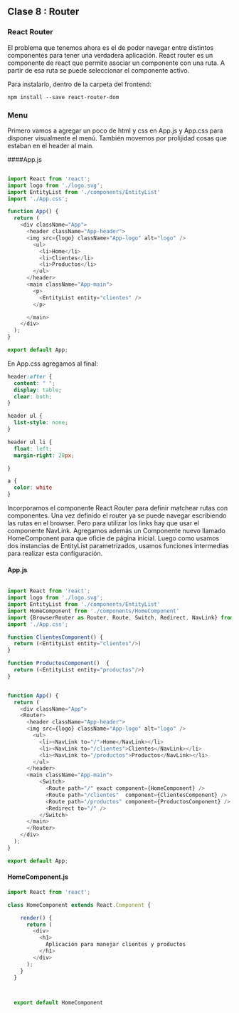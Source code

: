 ## Clase 8 : Router 

### React Router

El problema que tenemos ahora es el de poder navegar entre distintos componentes para tener una verdadera aplicación.
React router es un componente de react que permite asociar un componente con una ruta. A partir de esa ruta se puede seleccionar el componente activo.

Para instalarlo, dentro de la carpeta del frontend:

```
npm install --save react-router-dom
```

### Menu

Primero vamos a agregar un poco de html y css en App.js y App.css para disponer visualmente el menú. También movemos por prolijidad
cosas que estaban en el header al main.

####App.js
``` javascript

import React from 'react';
import logo from './logo.svg';
import EntityList from './components/EntityList'
import './App.css';

function App() {
  return (
    <div className="App">
      <header className="App-header">
      <img src={logo} className="App-logo" alt="logo" />
        <ul>
          <li>Home</li>
          <li>Clientes</li>
          <li>Productos</li>
        </ul>
      </header>
      <main className="App-main">
        <p>
          <EntityList entity="clientes" />
        </p>

      </main>
    </div>
  );
}

export default App;

```

En App.css agregamos al final:


``` css
header:after {
  content: " ";
  display: table;
  clear: both;
}

header ul {
  list-style: none;
}

header ul li {
  float: left;
  margin-right: 20px;

}

a {
  color: white
}

```

Incorporamos el componente React Router para definir matchear rutas con componentes. Una vez definido el router ya se puede navegar escribiendo las rutas en el browser. Pero para utilizar los links hay que usar el componente NavLink. Agregamos además un Componente nuevo llamado HomeComponent para que oficie de página inicial. Luego como usamos dos instancias de EntityList parametrizados, usamos funciones intermedias para realizar esta configuración.

#### App.js
```javascript

import React from 'react';
import logo from './logo.svg';
import EntityList from './components/EntityList'
import HomeComponent from './components/HomeComponent'
import {BrowserRouter as Router, Route, Switch, Redirect, NavLink} from "react-router-dom"
import './App.css';

function ClientesComponent() {
  return (<EntityList entity="clientes"/>)
}

function ProductosComponent()  {
  return (<EntityList entity="productos"/>)
}


function App() {
  return (
    <div className="App">
    <Router>
      <header className="App-header">
      <img src={logo} className="App-logo" alt="logo" />
        <ul>
          <li><NavLink to="/">Home</NavLink></li>
          <li><NavLink to="/clientes">Clientes</NavLink></li>
          <li><NavLink to="/productos">Productos</NavLink></li>
        </ul>
      </header>
      <main className="App-main">
          <Switch>
            <Route path="/" exact component={HomeComponent} />
            <Route path="/clientes"  component={ClientesComponent} />
            <Route path="/productos" component={ProductosComponent} />
            <Redirect to="/" />
          </Switch>
      </main>
      </Router>
    </div>
  );
}

export default App;


```

#### HomeComponent.js

``` javascript
import React from 'react';

class HomeComponent extends React.Component {

    render() {
      return (
        <div>
          <h1>
            Aplicación para manejar clientes y productos
          </h1>
        </div>
      );
    }
  }



  export default HomeComponent
  
```
